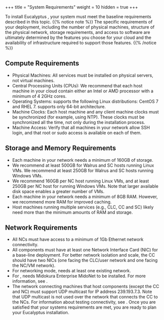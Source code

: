 +++
title = "System Requirements"
weight = 10
hidden = true
+++

To install Eucalyptus , your system must meet the baseline requirements described in this topic.
{{% notice note %}}
The specific requirements of your deployment, including the number of physical machines, structure of the physical network, storage requirements, and access to software are ultimately determined by the features you choose for your cloud and the availability of infrastructure required to support those features. 
{{% /notice %}}

## Compute Requirements


* Physical Machines: All services must be installed on physical servers, not virtual machines. 
* Central Processing Units (CPUs): We recommend that each host machine in your cloud contain either an Intel or AMD processor with a minimum of 4 2GHz cores. 
* Operating Systems: supports the following Linux distributions: CentOS 7 and RHEL 7. supports only 64-bit architecture. 
* Machine Clocks: Each host machine and any client machine clocks must be synchronized (for example, using NTP). These clocks must be synchronized all the time, not only during the installation process. 
* Machine Access: Verify that all machines in your network allow SSH login, and that root or sudo access is available on each of them. 

## Storage and Memory Requirements


* Each machine in your network needs a minimum of 160GB of storage. 
* We recommend at least 500GB for Walrus and SC hosts running Linux VMs. We recommend at least 250GB for Walrus and SC hosts running Windows VMs. 
* We recommend 160GB per NC host running Linux VMs, and at least 250GB per NC host for running Windows VMs. Note that larger available disk space enables a greater number of VMs. 
* Each machine in your network needs a minimum of 8GB RAM. However, we recommend more RAM for improved caching. 
* Host machines running multiple services (e.g., CLC, CC and SC) likely need more than the minimum amounts of RAM and storage. 

## Network Requirements


* All NCs must have access to a minimum of 1Gb Ethernet network connectivity. 
* All components must have at least one Network Interface Card (NIC) for a base-line deployment. For better network isolation and scale, the CC should have two NICs (one facing the CLC/user network and one facing the NC/VM network). 
* For networking mode, needs at least one existing network. 
* For , needs Midokura Enterprise MidoNet to be installed. For more information, see . 
* The network connecting machines that host components (except the CC and NC) must support UDP multicast for IP address 239.193.7.3. Note that UDP multicast is not used over the network that connects the CC to the NCs. For information about testing connectivity, see . 
Once you are satisfied that your systems requirements are met, you are ready to plan your Eucalyptus installation. 

